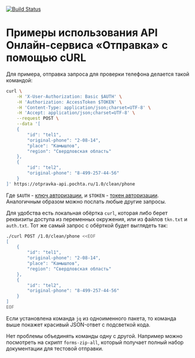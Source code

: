 [![Build Status](https://travis-ci.org/sanmai/otpravka-curl.svg?branch=master)](https://travis-ci.org/sanmai/otpravka-curl)

# Примеры использования API Онлайн-сервиса «Отправка» с помощью cURL

Для примера, отправка запроса для проверки телефона делается такой командой:

```bash
curl \
    -H 'X-User-Authorization: Basic $AUTH' \
    -H 'Authorization: AccessToken $TOKEN' \
    -H 'Content-Type: application/json;charset=UTF-8' \
    -H 'Accept: application/json;charset=UTF-8' \
    --request POST \
    --data '[
	{
		"id": "tel1",
		"original-phone": "2-08-14",
		"place": "Камышлов",
		"region": "Свердловская область"
	},
	{
		"id": "tel2",
		"original-phone": "8-499-257-44-56"
	}
]' https://otpravka-api.pochta.ru/1.0/clean/phone
```
Где `$AUTH` - [ключ авторизации](https://otpravka.pochta.ru/specification#/authorization-key), и `$TOKEN` - [токен авторизации](https://otpravka.pochta.ru/specification#/authorization-token). Аналогичным образом можно послать любые другие запросы.

Для удобства есть локальная обёртка `curl`, которая либо берет реквизиты доступа из переменных окружения, или из файлов `tkn.txt` и `auth.txt`. Тот же самый запрос с обёрткой будет выглядеть так:

```bash
./curl POST /1.0/clean/phone <<EOF
[
	{
		"id": "tel1",
		"original-phone": "2-08-14",
		"place": "Камышлов",
		"region": "Свердловская область"
	},
	{
		"id": "tel2",
		"original-phone": "8-499-257-44-56"
	}
]
EOF
```

Если установлена команда `jq` из одноименного пакета, то команда выше покажет красивый JSON-ответ с подсветкой кода.

Нет проблемы объединять команды одну с другой. Например можно посмотреть на скрипт `forms-zip-all`, который получает полный набор документации для тестовой отправки.
